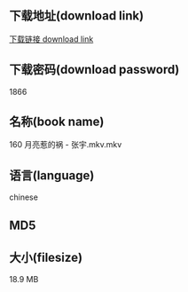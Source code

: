 ## 下载地址(download link)
[下载链接 download link](https://voluble-croquembouche-d321dc.netlify.app/?s=160+%E6%9C%88%E4%BA%AE%E6%83%B9%E7%9A%84%E7%A5%B8+-+%E5%BC%A0%E5%AE%87.mkv)

## 下载密码(download password)
1866

## 名称(book name)
160 月亮惹的祸 - 张宇.mkv.mkv

## 语言(language)
chinese

## MD5


## 大小(filesize)
18.9 MB
